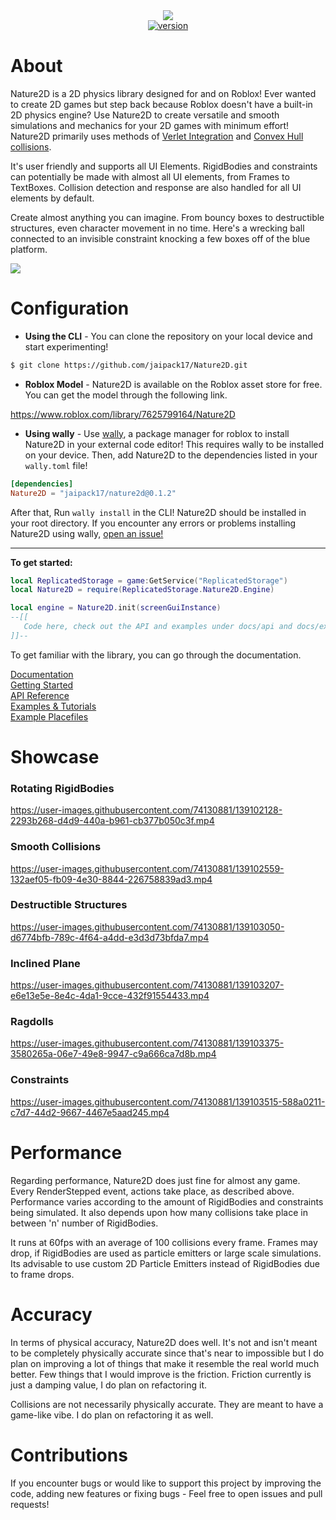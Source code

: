<div align="center">
    <img src="https://github.com/jaipack17/Nature2D/blob/master/Nature2D_LOGO.png?raw=true" /><br/>
    <a href="https://devforum.roblox.com/t/physics-library-nature2d-bring-ui-elements-to-life/1510935/14"><img alt="version" src="https://img.shields.io/badge/v0.1.2--beta-version-green"></img></a>
</div>

# About

Nature2D is a 2D physics library designed for and on Roblox! Ever wanted to create 2D games but step back because Roblox doesn't have a built-in 2D physics engine? Use Nature2D to create versatile and smooth simulations and mechanics for your 2D games with minimum effort! Nature2D primarily uses methods of [Verlet Integration](https://en.wikipedia.org/wiki/Verlet_integration) and [Convex Hull collisions](https://en.wikipedia.org/wiki/Hyperplane_separation_theorem).

It's user friendly and supports all UI Elements. RigidBodies and constraints can potentially be made with almost all UI elements, from Frames to TextBoxes. Collision detection and response are also handled for all UI elements by default.

Create almost anything you can imagine. From bouncy boxes to destructible structures, even character movement in no time. Here's a wrecking ball connected to an invisible constraint knocking a few boxes off of the blue platform.

<img src="https://github.com/jaipack17/Nature2D/blob/master/wrecking%20ball%20example.gif?raw=true" />

# Configuration

* **Using the CLI** - You can clone the repository on your local device and start experimenting!
```bash
$ git clone https://github.com/jaipack17/Nature2D.git
```
* **Roblox Model** - Nature2D is available on the Roblox asset store for free. You can get the model through the following link.<br/>

https://www.roblox.com/library/7625799164/Nature2D

* **Using wally** - Use [wally](https://github.com/UpliftGames/wally), a package manager for roblox to install Nature2D in your external code editor! This requires wally to be installed on your device. Then, add Nature2D to the dependencies listed in your `wally.toml` file!<br/>
```toml
[dependencies]
Nature2D = "jaipack17/nature2d@0.1.2"
```
After that, Run `wally install` in the CLI! Nature2D should be installed in your root directory. If you encounter any errors or problems installing Nature2D using wally, [open an issue!](https://github.com/jaipack17/Nature2D/issues)

<hr/>

**To get started:**
```lua
local ReplicatedStorage = game:GetService("ReplicatedStorage")
local Nature2D = require(ReplicatedStorage.Nature2D.Engine)

local engine = Nature2D.init(screenGuiInstance)
--[[
   Code here, check out the API and examples under docs/api and docs/examples!
]]--
```
To get familiar with the library, you can go through the documentation.

[Documentation](https://github.com/jaipack17/Nature2D/tree/master/docs)<br/>
[Getting Started](https://github.com/jaipack17/Nature2D/blob/master/docs/README.md)<br/>
[API Reference](https://github.com/jaipack17/Nature2D/tree/master/docs/api)<br/>
[Examples & Tutorials](https://github.com/jaipack17/Nature2D/tree/master/docs/examples)<br/>
[Example Placefiles](https://github.com/jaipack17/Nature2D/tree/master/docs/placefiles)<br/>

# Showcase

### Rotating RigidBodies

https://user-images.githubusercontent.com/74130881/139102128-2293b268-d4d9-440a-b961-cb377b050c3f.mp4

### Smooth Collisions

https://user-images.githubusercontent.com/74130881/139102559-132aef05-fb09-4e30-8844-226758839ad3.mp4

### Destructible Structures

https://user-images.githubusercontent.com/74130881/139103050-d6774bfb-789c-4f64-a4dd-e3d3d73bfda7.mp4

### Inclined Plane

https://user-images.githubusercontent.com/74130881/139103207-e6e13e5e-8e4c-4da1-9cce-432f91554433.mp4

### Ragdolls

https://user-images.githubusercontent.com/74130881/139103375-3580265a-06e7-49e8-9947-c9a666ca7d8b.mp4

### Constraints

https://user-images.githubusercontent.com/74130881/139103515-588a0211-c7d7-44d2-9667-4467e5aad245.mp4

# Performance

Regarding performance, Nature2D does just fine for almost any game. Every RenderStepped event, actions take place, as described above. Performance varies according to the amount of RigidBodies and constraints being simulated. It also depends upon how many collisions take place in between 'n' number of RigidBodies. 

It runs at 60fps with an average of 100 collisions every frame. Frames may drop, if RigidBodies are used as particle emitters or large scale simulations. Its advisable to use custom 2D Particle Emitters instead of RigidBodies due to frame drops.

# Accuracy 

In terms of physical accuracy, Nature2D does well. It's not and isn't meant to be completely physically accurate since that's near to impossible but I do plan on improving a lot of things that make it resemble the real world much better. Few things that I would improve is the friction. Friction currently is just a damping value, I do plan on refactoring it.

Collisions are not necessarily physically accurate. They are meant to have a game-like vibe. I do plan on refactoring it as well.

# Contributions

If you encounter bugs or would like to support this project by improving the code, adding new features or fixing bugs - Feel free to open issues and pull requests!
